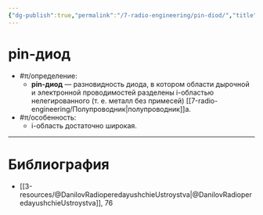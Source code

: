 ```yaml
---
{"dg-publish":true,"permalink":"/7-radio-engineering/pin-diod/","title":"pin-диод"}
---
```



# pin-диод

- #π/определение:
	- **pin-диод** — разновидность диода, в котором области дырочной и электронной проводимостей разделены i-областью нелегированного (т. е. металл без примесей) [[7-radio-engineering/Полупроводник\|полупроводник]]а.
- #π/особенность:
	- i-область достаточно широкая.

---

# Библиография

- [[3-resources/@DanilovRadioperedayushchieUstroystva\|@DanilovRadioperedayushchieUstroystva]], 76
